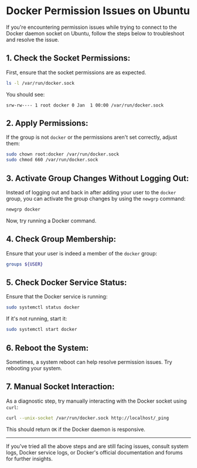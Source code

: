 
# Docker Permission Issues on Ubuntu

If you're encountering permission issues while trying to connect to the Docker daemon socket on Ubuntu, follow the steps below to troubleshoot and resolve the issue.

## 1. Check the Socket Permissions:

First, ensure that the socket permissions are as expected.

```bash
ls -l /var/run/docker.sock
```

You should see:

```
srw-rw---- 1 root docker 0 Jan  1 00:00 /var/run/docker.sock
```

## 2. Apply Permissions:

If the group is not `docker` or the permissions aren't set correctly, adjust them:

```bash
sudo chown root:docker /var/run/docker.sock
sudo chmod 660 /var/run/docker.sock
```

## 3. Activate Group Changes Without Logging Out:

Instead of logging out and back in after adding your user to the `docker` group, you can activate the group changes by using the `newgrp` command:

```bash
newgrp docker
```

Now, try running a Docker command.

## 4. Check Group Membership:

Ensure that your user is indeed a member of the `docker` group:

```bash
groups ${USER}
```

## 5. Check Docker Service Status:

Ensure that the Docker service is running:

```bash
sudo systemctl status docker
```

If it's not running, start it:

```bash
sudo systemctl start docker
```

## 6. Reboot the System:

Sometimes, a system reboot can help resolve permission issues. Try rebooting your system.

## 7. Manual Socket Interaction:

As a diagnostic step, try manually interacting with the Docker socket using `curl`:

```bash
curl --unix-socket /var/run/docker.sock http://localhost/_ping
```

This should return `OK` if the Docker daemon is responsive.

---

If you've tried all the above steps and are still facing issues, consult system logs, Docker service logs, or Docker's official documentation and forums for further insights.
